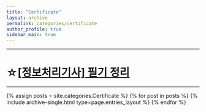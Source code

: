 ```yaml
---
title: "Certificate"
layout: archive
permalink: categories/certificate
author_profile: true
sidebar_main: true
---
```


---
# ☆[[정보처리기사] 필기 정리](/Certificate/Engineer-Information-Processing/)
---

{% assign posts = site.categories.Certificate %}
{% for post in posts %} {% include archive-single.html type=page.entries_layout %} {% endfor %}